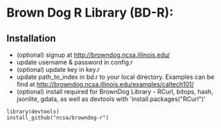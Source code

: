 # Brown Dog R Library (BD-R):
## Installation
 * (optional) signup at http://browndog.ncsa.illinois.edu/
 * update username & password in config.r
 * (optional) update key in key.r
 * update path_to_index in bd.r to your local directory. Examples can be find at http://browndog.ncsa.illinois.edu/examples/caltech101/
 * (optional) install required for BrownDog Library - RCurl, bitops, hash, jsonlite, gdata, as well as devtools with 'install.packages("RCurl")'
  
``` 
library(devtools)
install_github("ncsa/browndog-r")
```